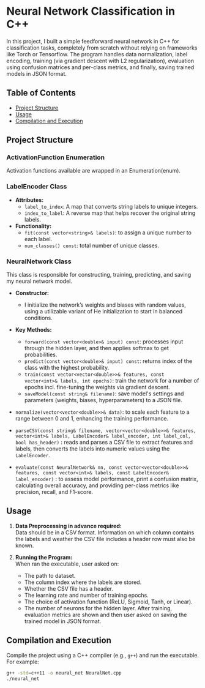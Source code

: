 
# Neural Network Classification in C++

In this project, I built a simple feedforward neural network in C++ for classification tasks, completely from scratch without relying on frameworks like Torch or Tensorflow. The program handles data normalization, label encoding, training (via gradient descent with L2 regularization), evaluation using confusion matrices and per-class metrics, and finally, saving trained models in JSON format.

## Table of Contents


- [Project Structure](#project-structure)
- [Usage](#usage)
- [Compilation and Execution](#compilation-and-execution)


## Project Structure

### ActivationFunction Enumeration

Activation functions available are wrapped in an Enumeration(enum).


### LabelEncoder Class

- **Attributes:**
  - `label_to_index`: A map that converts string labels to unique integers.
  - `index_to_label`: A reverse map that helps recover the original string labels.
- **Functionality:**
  - `fit(const vector<string>& labels)`: to assign a unique number to each label.
  - `num_classes() const`: total number of unique classes.

### NeuralNetwork Class

This class is responsible for constructing, training, predicting, and saving my neural network model.

- **Constructor:**
  - I initialize the network’s weights and biases with random values, using a utilizable variant of He initialization to start in balanced conditions.
- **Key Methods:**
  - `forward(const vector<double>& input) const`:  processes input through the hidden layer, and then applies softmax to get probabilities.
  - `predict(const vector<double>& input) const`: returns index of the class with the highest probability.
  - `train(const vector<vector<double>>& features, const vector<int>& labels, int epochs)`: train the network for a number of epochs incl. fine-tuning the weights via gradient descent.
  - `saveModel(const string& filename)`: save model's settings and parameters (weights, biases, hyperparameters) to a JSON file.

- `normalize(vector<vector<double>>& data)`: to scale each feature to a range between 0 and 1, enhancing the training performance.

- `parseCSV(const string& filename, vector<vector<double>>& features, vector<int>& labels, LabelEncoder& label_encoder, int label_col, bool has_header)` : reads and parses a CSV file to extract features and labels, then converts the labels into numeric values using the `LabelEncoder`.

- `evaluate(const NeuralNetwork& nn, const vector<vector<double>>& features, const vector<int>& labels, const LabelEncoder& label_encoder)` : to assess model performance, print a confusion matrix, calculating overall accuracy, and providing per-class metrics like precision, recall, and F1-score.

## Usage

1. **Data Preprocessing in advance required:**  
  Data should be in a CSV format. Information on which column contains the labels and weather the CSV file includes a header row must also be known.

2. **Running the Program:**  
   When ran the executable, user asked on:
   - The path to dataset.
   - The column index where the labels are stored.
   - Whether the CSV file has a header.
   - The learning rate and number of training epochs.
   - The choice of activation function (ReLU, Sigmoid, Tanh, or Linear).
   - The number of neurons for the hidden layer.
   After training, evaluation metrics are shown and then user asked on saving the trained model in JSON format.

## Compilation and Execution

Compile the project using a C++ compiler (e.g., `g++`) and run the executable. For example:

```bash
g++ -std=c++11 -o neural_net NeuralNet.cpp
./neural_net
```
